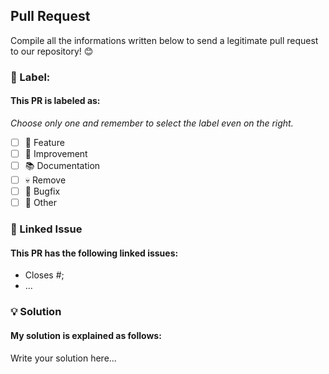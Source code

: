 ## Pull Request

Compile all the informations written below to send a legitimate pull request to our repository! 😊

### 🎫 Label:

#### This PR is labeled as:
*Choose only one and remember to select the label even on the right.*

- [ ] 🚀 Feature
- [ ] 💪 Improvement
- [ ] 📚 Documentation
- [ ] 💀 Remove
- [ ] 🐛 Bugfix
- [ ] 🤔 Other

### 🔗 Linked Issue

#### This PR has the following linked issues:

- Closes #;
- ...

### 💡 Solution

#### My solution is explained as follows:

Write your solution here...